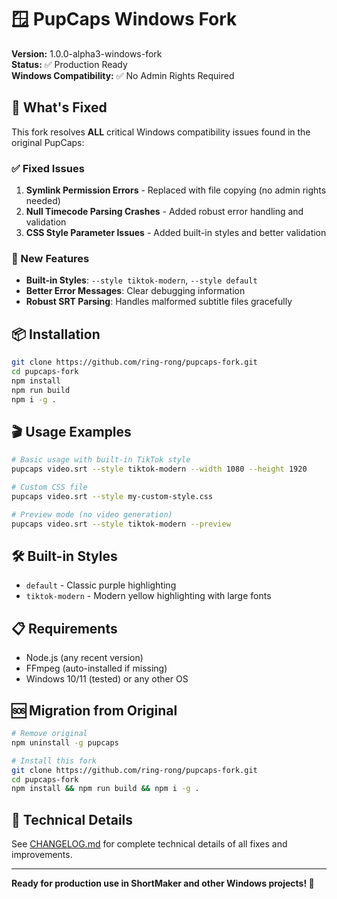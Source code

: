 # 🪟 PupCaps Windows Fork

**Version:** 1.0.0-alpha3-windows-fork  
**Status:** ✅ Production Ready  
**Windows Compatibility:** ✅ No Admin Rights Required

## 🚀 What's Fixed

This fork resolves **ALL** critical Windows compatibility issues found in the original PupCaps:

### ✅ Fixed Issues
1. **Symlink Permission Errors** - Replaced with file copying (no admin rights needed)
2. **Null Timecode Parsing Crashes** - Added robust error handling and validation  
3. **CSS Style Parameter Issues** - Added built-in styles and better validation

### 🎯 New Features
- **Built-in Styles**: `--style tiktok-modern`, `--style default`
- **Better Error Messages**: Clear debugging information
- **Robust SRT Parsing**: Handles malformed subtitle files gracefully

## 📦 Installation

```bash
git clone https://github.com/ring-rong/pupcaps-fork.git
cd pupcaps-fork
npm install
npm run build
npm i -g .
```

## 🎬 Usage Examples

```bash
# Basic usage with built-in TikTok style
pupcaps video.srt --style tiktok-modern --width 1080 --height 1920

# Custom CSS file
pupcaps video.srt --style my-custom-style.css

# Preview mode (no video generation)
pupcaps video.srt --style tiktok-modern --preview
```

## 🛠️ Built-in Styles

- `default` - Classic purple highlighting
- `tiktok-modern` - Modern yellow highlighting with large fonts

## 📋 Requirements

- Node.js (any recent version)
- FFmpeg (auto-installed if missing)
- Windows 10/11 (tested) or any other OS

## 🆘 Migration from Original

```bash
# Remove original
npm uninstall -g pupcaps

# Install this fork
git clone https://github.com/ring-rong/pupcaps-fork.git
cd pupcaps-fork
npm install && npm run build && npm i -g .
```

## 📝 Technical Details

See [CHANGELOG.md](./CHANGELOG.md) for complete technical details of all fixes and improvements.

---

**Ready for production use in ShortMaker and other Windows projects! 🎉**